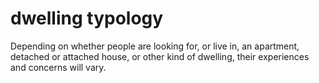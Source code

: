 # dwelling typology

Depending on whether people are looking for, or live in,
an apartment, detached or attached house, or other 
kind of dwelling, their experiences and concerns will 
vary.